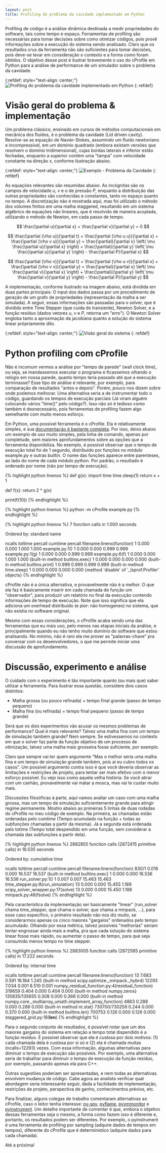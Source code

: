 ```yaml
---
layout: post
title: Profiling do problema da cavidade implementado em Python
---
```


Profiling de código é a análise dinâmica destinada a medir propriedades do software, tais como
tempo e espaço. Ferramentas de profiling são necessárias para tomar decisões sobre como otimizar códigos,
pois provê
informações sobre a execução do sistema sendo analisado. Claro que os resultados crus da ferramenta 
não são suficientes para tomar decisões, pois deve-se levar em consideração o contexto e a forma como
foram obtidos. O objetivo desse post é ilustrar brevemente o uso do cProfile em Python para a análise
de performance de um simulador sobre o problema da cavidade.

{:refdef: style="text-align: center;"}
![Profiling do problema da cavidade implementado em Python](/images/2020-03-30-python-profiling/img001.png)
{: refdef}


# Visão geral do problema & implementação

Um problema clássico, ensinado em cursos de métodos computacionais em mecânica dos fluidos, é o problema
da cavidade (Lid driven cavity). Resolve-se as equação de
Navier-Stokes, assumindo um
fluido newtoniano e incompressível, em um domínio quadrado (embora existam versões que
resolvem o domínio tridimensional), cujas bordas laterais e inferior estão fechadas, enquanto a superior
contém uma "tampa" com velocidade constante na direção x, conforme ilustração abaixo.

{:refdef: style="text-align: center;"}
![Exemplo - Problema da Cavidade](/images/2020-03-30-python-profiling/img002.png)
{: refdef}

As equações relevantes são resumidas abaixo. As incógnitas são os campos de velocidade $u$, $v$ e o de pressão $P$, enquanto
a distribuição das outras propriedades são conhecidas e constantes, tanto no espaço quanto no tempo. A discretização
não é mostrada aqui, mas foi utilizado o método dos volumes finitos em uma malha staggered,
resultando em um sistema algébrico de equações não lineares, que é
resolvido de maneira acoplada, utilizando o método de Newton, em cada passo de tempo.

$$
\frac{\partial u}{\partial x} + 
\frac{\partial v}{\partial y} =
0
$$

$$
\frac{\partial (\rho u)}{\partial t} +
\frac{\partial (\rho u u)}{\partial x} + 
\frac{\partial (\rho v u)}{\partial y} =
\frac{\partial}{\partial x} \left( \mu \frac{\partial u}{\partial x} \right) +
\frac{\partial}{\partial y} \left( \mu \frac{\partial u}{\partial y} \right) -
\frac{\partial P}{\partial x}
$$

$$
\frac{\partial (\rho v)}{\partial t} +
\frac{\partial (\rho u v)}{\partial x} + 
\frac{\partial (\rho v v)}{\partial y} =
\frac{\partial}{\partial x} \left( \mu \frac{\partial v}{\partial x} \right) +
\frac{\partial}{\partial y} \left( \mu \frac{\partial v}{\partial y} \right) -
\frac{\partial P}{\partial y}
$$

A implementação, conforme ilustrado na imagem abaixo, está dividida em duas partes principais: O input dos
dados passa por um procedimento de geração de um grafo de propriedades (representação da malha a ser
simulada). A seguir, essas informações são passadas para o solver, que é dividido entre Time Stepper (que
cuida do transiente), Newton Solver, e a função resíduo (dados vetores $u$, $v$ e $P$, retorna um "erro"). O Newton
Solver engloba tanto a aproximação da jacobiana quanto a solução do sistema linear própriamente dito.

{:refdef: style="text-align: center;"}
![Visão geral do sistema](/images/2020-03-30-python-profiling/img003.png)
{: refdef}


# Python profiling com cProfile

Não é incomum vermos a análise por "tempo de parede" (wall clock time), ou seja, se mandassemos
executar o programa e ficassemos olhando o relógio em nossa parede, quanto tempo teria passado até que
a execução terminasse? Esse tipo de análise é relevante, por exemplo, para comparação de resultados "antes e
depois". Porém, pouco nos dizem sobre onde podemos melhorar. Uma alternativa seria a de instrumentar todo o
código, guardando os tempos de execução parciais (Já viram alguém colocando vários "time()" pelo código?).
Isso não só é tedioso como também é desnecessário, pois ferramentas de profiling fazem algo semelhante
com muito menos esforço.

Em Python, uma possível ferramenta é o cProfile. Ela é relativamente simples, e sua 
[documentação é bastante completa](https://docs.python.org/2/library/profile.html).
Por isso, deixo abaixo um exemplo de uso muito simples, pela linha de comando, apenas por completude, sem
maiores aprofundamentos sobre as opções que a ferramenta disponibiliza. No exemplo, é possível observar
que o tempo de execução total foi de 1 segundo, distribuido por funções no módulo example.py e outras
builtin. O nome das funções aparece entre parenteses, ao lado do nome de cada módulo python. Por padrão,
o resultado é ordenado por nome (não por tempo de execução).

{% highlight python linenos %}
def g(x):
    import time
    time.sleep(1)
    return x + 1

def f(x):
    return 2 * g(x)

print(f(10))
{% endhighlight %}

{% highlight python linenos %}
python -m cProfile example.py
{% endhighlight %}

{% highlight python linenos %}
         7 function calls in 1.000 seconds

   Ordered by: standard name

   ncalls  tottime  percall  cumtime  percall filename:lineno(function)
        1    0.000    0.000    1.000    1.000 example.py:1(<module>)
        1    0.000    0.000    0.999    0.999 example.py:1(g)
        1    0.000    0.000    0.999    0.999 example.py:6(f)
        1    0.000    0.000    1.000    1.000 {built-in method builtins.exec}
        1    0.000    0.000    0.000    0.000 {built-in method builtins.print}
        1    0.999    0.999    0.999    0.999 {built-in method time.sleep}
        1    0.000    0.000    0.000    0.000 {method 'disable' of '_lsprof.Profiler' objects}
{% endhighlight %}

cProfile não é a única alternativa, e provavelmente não é a melhor. O que ela faz é basicamente inserir em
cada chamada de função um "observador", para produzir um relatório no final da execução contendo informações
de tempo de execução. Note que
isso significa que ela adiciona um overhead distribuido (e pior: não homogeneo) no sistema, que não existia
no software original.

Mesmo com essas considerações, o cProfile acaba sendo uma das ferramentas que eu mais uso, pelo menos nas etapas
iniciais da análise, e principalmente quando eu não tenho muito domínio do software que estou
analisando. No mínimo, não é raro ela me prover as "palavras-chave" pra conversar com os desenvolvedores,
o que me permite iniciar uma discussão de aprofundamento.


# Discussão, experimento e análise

O cuidado com o experimento é tão importante quanto (ou mais que) saber utilizar a ferramenta.
Para ilustrar essa questão, considere dois casos distintos:

- Malha grossa (ou pouco refinada) + tempo final grande (passo de tempo pequeno)
- Malha fina (ou refinada) + tempo final pequeno (passo de tempo grande)

Será que os dois experimentos
vão acusar os mesmos problemas de performance? Qual é mais relevante? Talvez uma malha fina com um
tempo de simulação também grande? Nem sempre. Se estivessemos no contexto em que o solver faz parte da
função objetivo de um processo de otimização, talvez uma malha mais grosseira fosse suficiente, por exemplo.

Claro que sempre vai ter quem argumente "Mas o melhor seria uma malha fina e um tempo de simulação grande
também, pois aí eu cubro todos os casos". Um possível argumento contra isso é que você deveria
observar as limitações e restrições de projeto, para tentar ser mais efetivo com o menor esforço possível.
Eu vejo isso como aquela velha história: Se você atirar com um canhão, provavelmente vai matar a mosca,
mas vai te custar muito mais.

Discussões filosóficas à parte, aqui vamos avaliar um caso com uma malha grossa, mas um tempo de simulação
suficientemente grande para atingir regime permanente. Mostro abaixo as primeiras 5 linhas de duas rodadas
do cProfile no meu código de exemplo. Na primeira, as chamadas estão ordenadas pelo cumtime
(Tempo acumulado na função + todas as subfunções chamadas a partir da mesma). Já a segunda está ordenada
pelo totime (Tempo total despendido em uma função, sem considerar a chamada das subfunções a partir dela).

{% highlight python linenos %}
         2882855 function calls (2872415 primitive calls) in 16.535 seconds

   Ordered by: cumulative time

   ncalls  tottime  percall  cumtime  percall filename:lineno(function)
    830/1    0.016    0.000   16.537   16.537 {built-in method builtins.exec}
        1    0.000    0.000   16.536   16.536 run_solver.py:1(<module>)
        1    0.007    0.007   15.463   15.463 time_stepper.py:8(run_simulation)
       13    0.000    0.000   15.455    1.189 scipy_solver_wrapper.py:17(solve)
       13    0.000    0.000   15.450    1.188 minpack.py:48(fsolve)
{% endhighlight %}

Pela característica da implementação ser basicamente "linear" (run_solver chama time_stepper, que chama
o solver, que chama a minpack, ...), para esse caso específico, o primeiro resultado não nos diz muito,
se considerarmos apenas os cinco maiores "gargalos" ordenados pelo tempo acumulado. Olhando por essa
métrica, talvez possíveis "melhorias" seriam tentar engrossar ainda mais a malha, pra que cada solução do sistema
linear fosse mais rápido, ou aumentar o passo de tempo, para que seja consumido menos tempo no time stepper.

{% highlight python linenos %}
         2883005 function calls (2872565 primitive calls) in 17.222 seconds

   Ordered by: internal time

   ncalls  tottime  percall  cumtime  percall filename:lineno(function)
       13    7.683    0.591   16.184    1.245 {built-in method scipy.optimize._minpack._hybrd}
    12293    7.034    0.001    8.510    0.001 numpy_residual_function.py:4(residual_function)
   319659    0.404    0.000    0.404    0.000 {built-in method numpy.zeros}
135835/135655    0.308    0.000    0.366    0.000 {built-in method numpy.core._multiarray_umath.implement_array_function}
     4863    0.288    0.000    0.288    0.000 {built-in method nt.stat}
730700/730259    0.244    0.000    0.370    0.000 {built-in method builtins.len}
   700753    0.126    0.000    0.126    0.000 staggered_grid.py:18(__len__)
{% endhighlight %}

Para o segundo conjunto de resultados, é possível notar que um dos maiores gargalos do sistema em relação a tempo total
dispendido é a função resíduo. É possível observar que ela é custosa por dois motivos: (1) cada
chamada dela é custosa por si só e (2) ela é chamada muitas (ncalls=12293) vezes. Com essa informação,
algumas alternativas para diminuir o tempo de execução são possíveis. Por exemplo, uma alternativa seria
de trabalhar para diminuir o tempo de execução da função resíduo, por exemplo, passando apenas ela para C++.

Outras sugestões poderiam ser apresentadas, e nem todas as alternativas envolvem mudança de código. Cabe agora
ao analista verificar qual abordagem seria interessante seguir, dada a facilidade de implementação, restrições
de projeto, perspectiva de ganho, conhecimentos prévios, etc.

Para finalizar, alguns colegas de trabalho comentaram alternativas ao cProfile, caso o leitor tenha interesse:
[py-spy](https://github.com/benfred/py-spy), [pyflame](https://pyflame.readthedocs.io/en/latest/),
[pyvmmonitor](https://www.pyvmmonitor.com/) e [pyinstrument](https://github.com/joerick/pyinstrument/).
Um detalhe importante de comentar é que, embora o objetivo dessas ferramentas seja o mesmo,
a forma como fazem isso é diferente e, portanto, os resultados podem ser diferentes. Por exemplo, o pyinstrument é
uma ferramenta de profiling por sampling (adquire dados de tempos em tempos), diferente do cProfile que
é deterministico (adquire dados para cada chamada).

Até a próxima!
